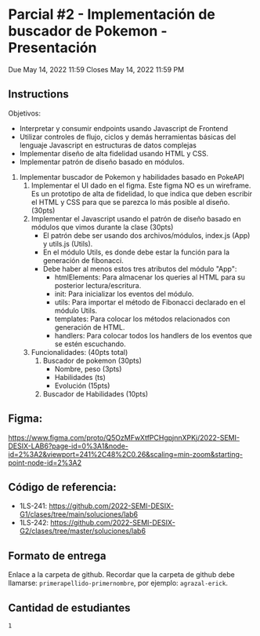 # Parcial #2 - Implementación de buscador de Pokemon - Presentación

Due May 14, 2022 11:59
Closes May 14, 2022 11:59 PM

## Instructions

Objetivos:

- Interpretar y consumir endpoints usando Javascript de Frontend
- Utilizar controles de flujo, ciclos y demás herramientas básicas del lenguaje Javascript en estructuras de datos complejas
- Implementar diseño de alta fidelidad usando HTML y CSS.
- Implementar patrón de diseño basado en módulos.

1. Implementar buscador de Pokemon y habilidades basado en PokeAPI
   1. Implementar el UI dado en el figma. Este figma NO es un wireframe. Es un prototipo de alta de fidelidad, lo que indica que deben escribir el HTML y CSS para que se parezca lo más posible al diseño. (30pts)
   2. Implementar el Javascript usando el patrón de diseño basado en módulos que vimos durante la clase (30pts)
      - El patrón debe ser usando dos archivos/módulos, index.js (App) y utils.js (Utils).
      - En el módulo Utils, es donde debe estar la función para la generación de fibonacci.
      - Debe haber al menos estos tres atributos del módulo "App":
        - htmlElements: Para almacenar los queries al HTML para su posterior lectura/escritura.
        - init: Para inicializar los eventos del módulo.
        - utils: Para importar el método de Fibonacci declarado en el módulo Utils.
        - templates: Para colocar los métodos relacionados con generación de HTML.
        - handlers: Para colocar todos los handlers de los eventos que se estén escuchando.
   3. Funcionalidades: (40pts total)
      1. Buscador de pokemon (30pts)
         - Nombre, peso (3pts)
         - Habilidades (ts)
         - Evolución (15pts)
      2. Buscador de Habilidades (10pts)

## Figma:

https://www.figma.com/proto/Q5OzMFwXtfPCHgpjnnXPKj/2022-SEMI-DESIX-LAB6?page-id=0%3A1&node-id=2%3A2&viewport=241%2C48%2C0.26&scaling=min-zoom&starting-point-node-id=2%3A2

## Código de referencia:

- 1LS-241: https://github.com/2022-SEMI-DESIX-G1/clases/tree/main/soluciones/lab6
- 1LS-242: https://github.com/2022-SEMI-DESIX-G2/clases/tree/master/soluciones/lab6

## Formato de entrega

Enlace a la carpeta de github. Recordar que la carpeta de github debe llamarse: `primerapellido-primernombre`, por ejemplo: `agrazal-erick`.

## Cantidad de estudiantes

`1`
